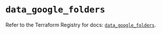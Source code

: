 # `data_google_folders`

Refer to the Terraform Registry for docs: [`data_google_folders`](https://registry.terraform.io/providers/hashicorp/google/5.36.0/docs/data-sources/folders).
